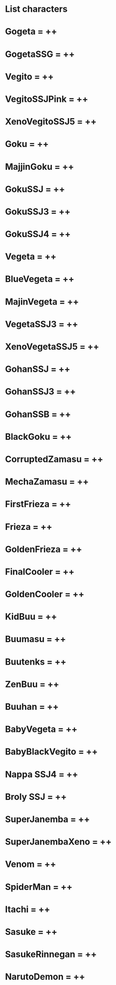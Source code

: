 # List characters

# Gogeta = ++
# GogetaSSG = ++
# Vegito = ++
# VegitoSSJPink = ++
# XenoVegitoSSJ5 = ++

# Goku = ++
# MajjinGoku = ++
# GokuSSJ = ++
# GokuSSJ3 = ++
# GokuSSJ4 = ++

# Vegeta = ++
# BlueVegeta = ++
# MajinVegeta = ++
# VegetaSSJ3 = ++
# XenoVegetaSSJ5 = ++

# GohanSSJ = ++
# GohanSSJ3 = ++
# GohanSSB = ++

# BlackGoku = ++
# CorruptedZamasu = ++
# MechaZamasu = ++

# FirstFrieza = ++
# Frieza = ++
# GoldenFrieza = ++

# FinalCooler = ++
# GoldenCooler = ++

# KidBuu = ++
# Buumasu = ++
# Buutenks = ++
# ZenBuu = ++
# Buuhan = ++

# BabyVegeta = ++
# BabyBlackVegito = ++

# Nappa SSJ4 = ++

# Broly SSJ = ++

# SuperJanemba = ++
# SuperJanembaXeno = ++

# Venom = ++
# SpiderMan = ++
# Itachi = ++
# Sasuke = ++
# SasukeRinnegan = ++
# NarutoDemon = ++
